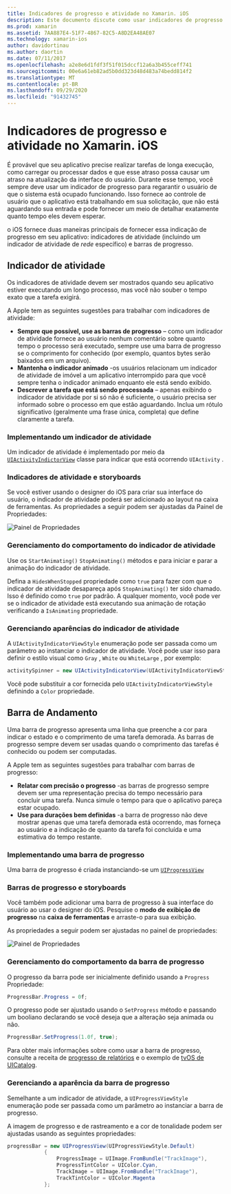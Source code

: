 ```yaml
---
title: Indicadores de progresso e atividade no Xamarin. iOS
description: Este documento discute como usar indicadores de progresso e atividade no Xamarin. iOS. Ele descreve como usá-los de forma programática e com um Storyboard.
ms.prod: xamarin
ms.assetid: 7AA887E4-51F7-4867-82C5-A8D2EA48AE07
ms.technology: xamarin-ios
author: davidortinau
ms.author: daortin
ms.date: 07/11/2017
ms.openlocfilehash: a2e8e6d1fdf3f51f015dccf12a6a3b455ceff741
ms.sourcegitcommit: 00e6a61eb82ad5b0dd323d48d483a74bedd814f2
ms.translationtype: MT
ms.contentlocale: pt-BR
ms.lasthandoff: 09/29/2020
ms.locfileid: "91432745"
---
```

# <a name="progress-and-activity-indicators-in-xamarinios"></a>Indicadores de progresso e atividade no Xamarin. iOS

É provável que seu aplicativo precise realizar tarefas de longa execução, como carregar ou processar dados e que esse atraso possa causar um atraso na atualização da interface do usuário. Durante esse tempo, você sempre deve usar um indicador de progresso para regarantir o usuário de que o sistema está ocupado funcionando. Isso fornece ao controle de usuário que o aplicativo está trabalhando em sua solicitação, que não está aguardando sua entrada e pode fornecer um meio de detalhar exatamente quanto tempo eles devem esperar.

o iOS fornece duas maneiras principais de fornecer essa indicação de progresso em seu aplicativo: indicadores de atividade (incluindo um indicador de atividade de _rede_ específico) e barras de progresso.

## <a name="activity-indicator"></a>Indicador de atividade

Os indicadores de atividade devem ser mostrados quando seu aplicativo estiver executando um longo processo, mas você não souber o tempo exato que a tarefa exigirá.

A Apple tem as seguintes sugestões para trabalhar com indicadores de atividade:

- **Sempre que possível, use as barras de progresso** – como um indicador de atividade fornece ao usuário nenhum comentário sobre quanto tempo o processo será executado, sempre use uma barra de progresso se o comprimento for conhecido (por exemplo, quantos bytes serão baixados em um arquivo).
- **Mantenha o indicador animado** -os usuários relacionam um indicador de atividade de imóvel a um aplicativo interrompido para que você sempre tenha o indicador animado enquanto ele está sendo exibido.
- **Descrever a tarefa que está sendo processada** – apenas exibindo o indicador de atividade por si só não é suficiente, o usuário precisa ser informado sobre o processo em que estão aguardando. Inclua um rótulo significativo (geralmente uma frase única, completa) que define claramente a tarefa.

### <a name="implementing-an-activity-indicator"></a>Implementando um indicador de atividade

Um indicador de atividade é implementado por meio da [`UIActivityIndictorView`](xref:UIKit.UIActivityIndicatorView) classe para indicar que está ocorrendo `UIActivity` .

### <a name="activity-indicators-and-storyboards"></a>Indicadores de atividade e storyboards

Se você estiver usando o designer do iOS para criar sua interface do usuário, o indicador de atividade poderá ser adicionado ao layout na caixa de ferramentas. As propriedades a seguir podem ser ajustadas da Painel de Propriedades:

![Painel de Propriedades](progress-activity-indicator-images/progress-indicator1.png)

### <a name="managing-activity-indicator-behavior"></a>Gerenciamento do comportamento do indicador de atividade

Use os `StartAnimating()` `StopAnimating()` métodos e para iniciar e parar a animação do indicador de atividade.

Defina a `HidesWhenStopped` propriedade como `true` para fazer com que o indicador de atividade desapareça após `StopAnimating()` ter sido chamado. Isso é definido como `true` por padrão. A qualquer momento, você pode ver se o indicador de atividade está executando sua animação de rotação verificando a `IsAnimating` propriedade. 

### <a name="managing-activity-indicator-appearances"></a>Gerenciando aparências do indicador de atividade

A `UIActivityIndicatorViewStyle` enumeração pode ser passada como um parâmetro ao instanciar o indicador de atividade. Você pode usar isso para definir o estilo visual como `Gray` , `White` ou `WhiteLarge` , por exemplo:

```csharp
activitySpinner = new UIActivityIndicatorView(UIActivityIndicatorViewStyle.WhiteLarge);
```

Você pode substituir a cor fornecida pelo `UIActivityIndicatorViewStyle`  definindo a `Color` propriedade.

## <a name="progress-bar"></a>Barra de Andamento

Uma barra de progresso apresenta uma linha que preenche a cor para indicar o estado e o comprimento de uma tarefa demorada. As barras de progresso sempre devem ser usadas quando o comprimento das tarefas é conhecido ou podem ser computadas.

A Apple tem as seguintes sugestões para trabalhar com barras de progresso:

- **Relatar com precisão o progresso** -as barras de progresso sempre devem ser uma representação precisa do tempo necessário para concluir uma tarefa. Nunca simule o tempo para que o aplicativo pareça estar ocupado.
- **Use para durações bem definidas** -a barra de progresso não deve mostrar apenas que uma tarefa demorada está ocorrendo, mas forneça ao usuário e a indicação de quanto da tarefa foi concluída e uma estimativa do tempo restante.

### <a name="implementing-an-progress-bar"></a>Implementando uma barra de progresso

Uma barra de progresso é criada instanciando-se um [`UIProgressView`](xref:UIKit.UIProgressView)

### <a name="progress-bars-and-storyboards"></a>Barras de progresso e storyboards

Você também pode adicionar uma barra de progresso à sua interface do usuário ao usar o designer do iOS. Pesquise o **modo de exibição de progresso** na **caixa de ferramentas** e arraste-o para sua exibição.

As propriedades a seguir podem ser ajustadas no painel de propriedades:

![Painel de Propriedades](progress-activity-indicator-images/progress-indicator3.png)

### <a name="managing-progress-bar-behavior"></a>Gerenciamento do comportamento da barra de progresso

O progresso da barra pode ser inicialmente definido usando a `Progress` Propriedade:

```csharp
ProgressBar.Progress = 0f;
```

O progresso pode ser ajustado usando o `SetProgress` método e passando um booliano declarando se você deseja que a alteração seja animada ou não.

```csharp
ProgressBar.SetProgress(1.0f, true);
```

Para obter mais informações sobre como usar a barra de progresso, consulte a receita de [progresso de relatórios](https://github.com/xamarin/recipes/tree/master/Recipes/cross-platform/networking/download_progress) e o exemplo de [tvOS de UICatalog](/samples/xamarin/ios-samples/tvos-uicatalog).

### <a name="managing-progress-bar-appearance"></a>Gerenciando a aparência da barra de progresso

Semelhante a um indicador de atividade, a `UIProgressViewStyle` enumeração pode ser passada como um parâmetro ao instanciar a barra de progresso.

A imagem de progresso e de rastreamento e a cor de tonalidade podem ser ajustadas usando as seguintes propriedades:

```csharp
progressBar = new UIProgressView(UIProgressViewStyle.Default)
            {
                ProgressImage = UIImage.FromBundle("TrackImage"),
                ProgressTintColor = UIColor.Cyan,
                TrackImage = UIImage.FromBundle("TrackImage"),
                TrackTintColor = UIColor.Magenta
            }; 
```